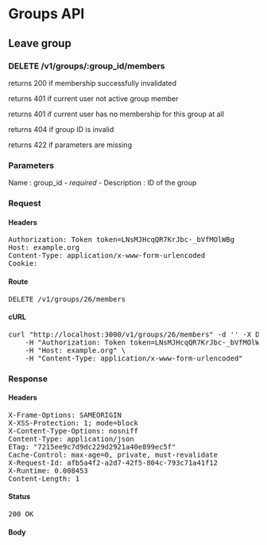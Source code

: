# Groups API

## Leave group

### DELETE /v1/groups/:group_id/members

returns 200 if membership successfully invalidated

returns 401 if current user not active group member

returns 401 if current user has no membership for this group at all

returns 404 if group ID is invalid

returns 422 if parameters are missing

### Parameters

Name : group_id *- required -*
Description : ID of the group

### Request

#### Headers

<pre>Authorization: Token token=LNsMJHcqQR7KrJbc-_bVfMOlWBg
Host: example.org
Content-Type: application/x-www-form-urlencoded
Cookie: </pre>

#### Route

<pre>DELETE /v1/groups/26/members</pre>

#### cURL

<pre class="request">curl &quot;http://localhost:3000/v1/groups/26/members&quot; -d &#39;&#39; -X DELETE \
	-H &quot;Authorization: Token token=LNsMJHcqQR7KrJbc-_bVfMOlWBg&quot; \
	-H &quot;Host: example.org&quot; \
	-H &quot;Content-Type: application/x-www-form-urlencoded&quot;</pre>

### Response

#### Headers

<pre>X-Frame-Options: SAMEORIGIN
X-XSS-Protection: 1; mode=block
X-Content-Type-Options: nosniff
Content-Type: application/json
ETag: &quot;7215ee9c7d9dc229d2921a40e899ec5f&quot;
Cache-Control: max-age=0, private, must-revalidate
X-Request-Id: afb5a4f2-a2d7-42f5-804c-793c71a41f12
X-Runtime: 0.008453
Content-Length: 1</pre>

#### Status

<pre>200 OK</pre>

#### Body

<pre></pre>
